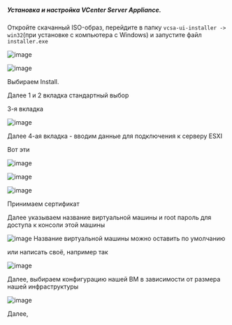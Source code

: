 ##### Установка и настройка VCenter Server Appliance.

Откройте скачанный ISO-образ, перейдите в папку ``vcsa-ui-installer -> win32``(при установке с компьютера с Windows) и запустите файл ``installer.exe``

![image](https://github.com/user-attachments/assets/4b97e794-f1e7-47ae-89de-f7ea429a90a4)

![image](https://github.com/user-attachments/assets/9b1be3dd-77f2-493c-b5bc-7357a277c302)

Выбираем Install.

Далее 1 и 2 вкладка стандартный выбор

3-я вкладка

![image](https://github.com/user-attachments/assets/b50fe5fe-bd70-4288-9bbd-3c4e86b53a9d)

Далее 4-ая вкладка - вводим данные для подключения к серверу ESXI

Вот эти

![image](https://github.com/user-attachments/assets/1c06f9e6-3365-4eaf-9375-1f981ca53d7f)

![image](https://github.com/user-attachments/assets/5d40679f-f897-4a59-9167-36c82111b9c7)

![image](https://github.com/user-attachments/assets/58f1a3cf-7bfb-4e5a-adc6-be3f93638534)

Принимаем сертификат

Далее указываем название виртуальной машины и root пароль для доступа к консоли этой машины

![image](https://github.com/user-attachments/assets/7497ef34-93c9-4b8c-ae57-ab5efdf5b435)
Название виртуальной машины можно оставить по умолчанию

или написать своё, например так

![image](https://github.com/user-attachments/assets/eaa7e707-81fc-4d90-82f4-335f45cf0e5e)

Далее, выбираем конфигурацию нашей ВМ в зависимости от размера нашей инфраструктуры

![image](https://github.com/user-attachments/assets/d284bad5-d3f6-4213-8bcd-370d82423832)

Далее, 
